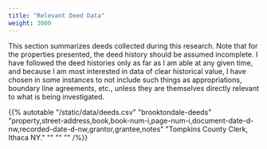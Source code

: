 ```yaml
---
title: "Relevant Deed Data"
weight: 3000
---
```


This section summarizes deeds collected during this research. Note that for the properties presented, the deed history should be assumed incomplete. I have followed the deed histories only as far as I am able at any given time, and because I am most interested in data of clear historical value, I have chosen in some instances to not include such things as appropriations, boundary line agreements, etc., unless they are themselves directly relevant to what is being investigated.

<!--more-->

{{% autotable "/static/data/deeds.csv" "brooktondale-deeds" "property,street-address,book,book-num-i,page-num-i,document-date-d-nw,recorded-date-d-nw,grantor,grantee,notes" "Tompkins County Clerk, Ithaca NY." "" "" "" /%}}
